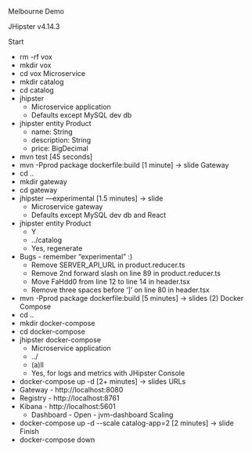 Melbourne Demo

JHipster v4.14.3

Start
* rm -rf vox
* mkdir vox
* cd vox
Microservice
* mkdir catalog
* cd catalog
* jhipster
    * Microservice application
    * Defaults except MySQL dev db
* jhipster entity Product
    * name: String
    * description: String
    * price: BigDecimal
* mvn test [45 seconds]
* mvn -Pprod package dockerfile:build [1 minute] -> slide
Gateway
* cd ..
* mkdir gateway
* cd gateway
* jhipster —experimental [1.5 minutes] -> slide
    * Microservice gateway
    * Defaults except MySQL dev db and React
* jhipster entity Product
    * Y
    * ../catalog
    * Yes, regenerate
* Bugs - remember “experimental” :)
    * Remove SERVER_API_URL in product.reducer.ts
    * Remove 2nd forward slash on line 89 in product.reducer.ts
    * Move FaHdd0 from line 12 to line 14 in header.tsx
    * Remove three spaces before ‘]’ on line 80 in header.tsx
* mvn -Pprod package dockerfile:build [5 minutes] -> slides (2)
Docker Compose
* cd ..
* mkdir docker-compose
* cd docker-compose
* jhipster docker-compose
    * Microservice application
    * ../
    * (a)ll
    * Yes, for logs and metrics with JHipster Console
* docker-compose up -d [2+ minutes] -> slides
URLs
* Gateway - http://localhost:8080
* Registry - http://localhost:8761
* Kibana - http://localhost:5601
    * Dashboard - Open - jvm-dashboard
Scaling
* docker-compose up -d --scale catalog-app=2 [2 minutes] -> slide
Finish
* docker-compose down

